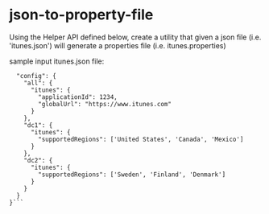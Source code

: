 # json-to-property-file

Using the Helper API defined below, create a utility that given a json file (i.e. 'itunes.json') will generate a properties file (i.e. itunes.properties)

sample input itunes.json file:

```{
  "config": {
    "all": {
      "itunes": {
        "applicationId": 1234,
        "globalUrl": "https://www.itunes.com"
      }
    },
    "dc1": {
      "itunes": {
        "supportedRegions": ['United States', 'Canada', 'Mexico']
      }
    },
    "dc2": {
      "itunes": {
        "supportedRegions": ['Sweden', 'Finland', 'Denmark']
      }
    }
  }
}```
